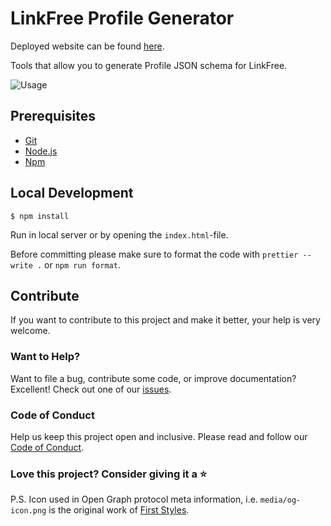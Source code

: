# LinkFree Profile Generator

Deployed website can be found [here](https://schmelto.github.io/LinkFree_generator).

Tools that allow you to generate Profile JSON schema for LinkFree.

![Usage](https://user-images.githubusercontent.com/32319439/172676192-5970fae4-d95f-443e-9255-a58355313d96.png)

## Prerequisites

- [Git](https://git-scm.com/)
- [Node.js](https://nodejs.org/)
- [Npm](https://www.npmjs.com/)

## Local Development

```shell
$ npm install
```

Run in local server or by opening the `index.html`-file.

Before committing please make sure to format the code with `prettier --write .` or `npm run format`.

## Contribute

If you want to contribute to this project and make it better, your help is very welcome.

### Want to Help?

Want to file a bug, contribute some code, or improve documentation? Excellent! Check out one of our [issues](https://github.com/schmelto/Linkfree_generator/issues).

### Code of Conduct

Help us keep this project open and inclusive. Please read and follow our [Code of Conduct](./CODE_OF_CONDUCT.md).

### Love this project? Consider giving it a ⭐

P.S. Icon used in Open Graph protocol meta information, i.e. `media/og-icon.png` is the original work of <a href="https://iconscout.com/contributors/first-styles" target="_blank">First Styles</a>.

